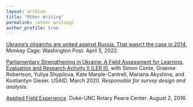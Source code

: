 ```yaml
---
layout: archive
title: "Other Writing"
permalink: /other writing/
author_profile: true
---
```


[Ukraine’s oligarchs are united against Russia. That wasn’t the case in 2014.](https://www.washingtonpost.com/politics/2022/04/05/ukraine-oligarchs-russia-invasion/) Monkey Cage: Washington Post. April 5, 2022.  

[Parliamentary Strengthening in Ukraine: A Field Assessment for Learning, Evaluation and Research Activity II (LER II)](https://dec.usaid.gov/dec/content/Detail_Presto.aspx?ctID=ODVhZjk4NWQtM2YyMi00YjRmLTkxNjktZTcxMjM2NDBmY2Uy&rID=NTYwMjAx&qrs=RmFsc2U\%3d&q=KERvY3VtZW50cy5JbnN0aXR1dGlvbl9vcl9VU0FJRF9CdXJlYXVfQXV0aG9yPSgiMDQwNjcyIC0gQ2xvdWRidXJzdCBDb25zdWx0aW5nIEdyb3VwLCBJbmMuIikp&qcf=ODVhZjk4NWQtM2YyMi00YjRmLTkxNjktZTcxMjM2NDBmY2Uy&ph=VHJ1ZQ\%3d\%3d&bckToL=VHJ1ZQ\%3d\3d&rrtc=VHJ1ZQ\%3d\%3d), with Simon Conte, Graeme Robertson, Yuliya Shypilova, Kate Marple-Cantrell, Mariana Akyshina, and Kostiantyn Gieser. USAID. March 2020. *Responsible for survey design and analysis*.   

[Applied Field Experience](https://rotarypeacecenternc.org/silviya-nitsova-afe-blog-council-of-europe-kiev-ukraine/). Duke-UNC Rotary Peace Center. August 2, 2016.